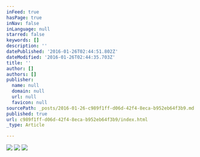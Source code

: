 ```yaml
---
inFeed: true
hasPage: true
inNav: false
inLanguage: null
starred: false
keywords: []
description: ''
datePublished: '2016-01-26T02:44:51.802Z'
dateModified: '2016-01-26T02:44:35.703Z'
title: ''
author: []
authors: []
publisher:
  name: null
  domain: null
  url: null
  favicon: null
sourcePath: _posts/2016-01-26-c989f1ff-d06d-42f4-8eca-b952eb64f3b9.md
published: true
url: c989f1ff-d06d-42f4-8eca-b952eb64f3b9/index.html
_type: Article

---
```

![](https://the-grid-user-content.s3-us-west-2.amazonaws.com/82b3ae3e-bb28-432d-a91c-96b11a46f5e7.jpg)
![](https://the-grid-user-content.s3-us-west-2.amazonaws.com/bf4a9edd-5def-470d-bebb-c070a8c0c76a.jpg)
![](https://the-grid-user-content.s3-us-west-2.amazonaws.com/c8378ecb-1c4a-4509-967c-6aae86717fb5.jpg)